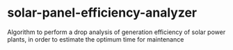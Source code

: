 # solar-panel-efficiency-analyzer
Algorithm to perform a drop analysis of generation efficiency of solar power plants, in order to estimate the optimum time for maintenance
